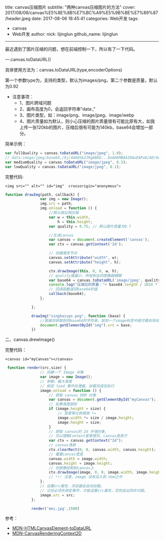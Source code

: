 title: canvas压缩图片
subtitle: "两种canvas压缩图片的方法"
cover: 2017/08/06/canvas%E5%8E%8B%E7%BC%A9%E5%9B%BE%E7%89%87/header.jpeg
date: 2017-08-06 18:45:41
categories: Web开发
tags:
  - canvas
  - Web开发
author:
    nick: lijinglun
    github_name: lijinglun
---

最近遇到了图片压缩的问题，想在前端控制一下，所以有了一下代码。
<!-- more -->
一.canvas.toDataURL()

具体使用方法为：canvas.toDataURL(type,encoderOptions)

第一个参数type为，支持的类型，默认为images/png，第二个参数是质量，默认为0.92

- 注意事项：
  - 1、图片跨域问题
  - 2、画布高度为0，会返回字符串"data:,"
  - 3、图片类型，如：image/png、image/jpeg、image/webp
  - 4、图片质量如为默认，则小心压缩的图片质量很有可能比原有大，如我上传一张120kb的图片，压缩后很有可能为140kb，base64会增加一部分。

简单示例：
```javascript
var fullQuality = canvas.toDataURL("image/jpeg", 1.0);
// data:image/jpeg;base64,/9j/4AAQSkZJRgABAQ...9oADAMBAAIRAxEAPwD/AD/6AP/Z"
var mediumQuality = canvas.toDataURL("image/jpeg", 0.5);
var lowQuality = canvas.toDataURL("image/jpeg", 0.1);
```

完整代码:
```
<img src="" alt="" id="img"  crossorigin="anonymous">
```

```javascript
function drawImg(path, callback) {
                var img = new Image();
                img.src = path;
                img.onload = function () {
                    //默认按比例压缩    
                    var w = this.width,
                        h = this.height;
                    var quality = 0.75; // 默认图片质量为0.7    

                    //生成canvas    
                    var canvas = document.createElement('canvas');
                    var ctx = canvas.getContext('2d');

                    // 创建属性节点    
                    canvas.setAttribute("width", w);
                    canvas.setAttribute("height", h);

                    ctx.drawImage(this, 0, 0, w, h);
                    // quality值越小，所绘制出的图像越模糊    
                    var base64 = canvas.toDataURL('image/jpeg', quality);
                    console.log("压缩后的质量："+ base64.length / 1024 * quality);
                    // 回调函数返回base64的值    
                    callback(base64);
                };

            };

            drawImg("xinghaivps.png", function (base) {
                //直接将获取到的base64的字符串，放到一个image标签中就可看到测试后的压缩之后的样式图了  
                document.getElementById("img").src = base;
            })

```


二、canvas.drewImage()

完整代码：
```
<canvas id="myCanvas"></canvas>
```

```javascript
 function render(src,size) {
                // 创建一个 Image 对象  
                var image = new Image();
                // 参数，最大高度  
                // 绑定 load 事件处理器，加载完成后执行  
                image.onload = function () {
                    // 获取 canvas DOM 对象  
                    var canvas = document.getElementById("myCanvas");
                    // 如果高度超标  
                    if (image.height > size) {
                        // 宽度等比例缩放 *=  
                        image.width *= size / image.height;
                        image.height = size;
                    }
                    // 获取 canvas的 2d 环境对象,  
                    // 可以理解Context是管理员，canvas是房子  
                    var ctx = canvas.getContext("2d");
                    // canvas清屏  
                    ctx.clearRect(0, 0, canvas.width, canvas.height);
                    // 重置canvas宽高  
                    canvas.width = image.width;
                    canvas.height = image.height;
                    // 将图像绘制到canvas上  
                    ctx.drawImage(image, 0, 0, image.width, image.height);
                    // !!! 注意，image 没有加入到 dom之中  
                };
                // 设置src属性，浏览器会自动加载。  
                // 记住必须先绑定事件，才能设置src属性，否则会出同步问题。  
                image.src = src;
            };

            render('mei.jpg',1500)
```



参考：
- [MDN-HTMLCanvasElement-toDataURL](https://developer.mozilla.org/zh-CN/docs/Web/API/HTMLCanvasElement/toDataURL)
- [MDN-CanvasRenderingContext2D](https://developer.mozilla.org/zh-CN/docs/Web/API/CanvasRenderingContext2D/drawImage)